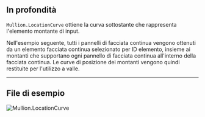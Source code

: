 ## In profondità
`Mullion.LocationCurve` ottiene la curva sottostante che rappresenta l'elemento montante di input.

Nell'esempio seguente, tutti i pannelli di facciata continua vengono ottenuti da un elemento facciata continua selezionato per ID elemento, insieme ai montanti che supportano ogni pannello di facciata continua all'interno della facciata continua. Le curve di posizione dei montanti vengono quindi restituite per l'utilizzo a valle.
___
## File di esempio

![Mullion.LocationCurve](./Revit.Elements.Mullion.LocationCurve_img.jpg)
